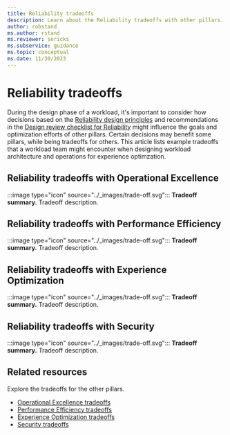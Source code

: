```yaml
---
title: Reliability tradeoffs
description: Learn about the Reliability tradeoffs with other pillars.
author: robstand
ms.author: rstand
ms.reviewer: sericks
ms.subservice: guidance
ms.topic: conceptual
ms.date: 11/30/2023
---
```


# Reliability tradeoffs

During the design phase of a workload, it's important to consider how decisions based on the [Reliability design principles](./principles.md) and recommendations in the [Design review checklist for Reliability](./checklist.md) might influence the goals and optimization efforts of other pillars. Certain decisions may benefit some pillars, while being tradeoffs for others. This article lists example tradeoffs that a workload team might encounter when designing workload architecture and operations for experience optimzation.

## Reliability tradeoffs with Operational Excellence

:::image type="icon" source="../_images/trade-off.svg"::: **Tradeoff summary.** Tradeoff description.

## Reliability tradeoffs with Performance Efficiency

:::image type="icon" source="../_images/trade-off.svg"::: **Tradeoff summary.** Tradeoff description.

## Reliability tradeoffs with Experience Optimization

:::image type="icon" source="../_images/trade-off.svg"::: **Tradeoff summary.** Tradeoff description.

## Reliability tradeoffs with Security

:::image type="icon" source="../_images/trade-off.svg"::: **Tradeoff summary.** Tradeoff description.

## Related resources

Explore the tradeoffs for the other pillars.

- [Operational Excellence tradeoffs](../operational-excellence/tradeoffs.md)
- [Performance Efficiency tradeoffs](../performance-efficiency/tradeoffs.md)
- [Experience Optimization tradeoffs](../experience-optimization/tradeoffs.md)
- [Security tradeoffs](../security/tradeoffs.md)